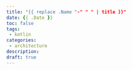 ```yaml
---
title: "{{ replace .Name "-" " " | title }}"
date: {{ .Date }}
toc: false
tags:
 - kotlin
categories:
 - architecture
description: 
draft: true
---
```

